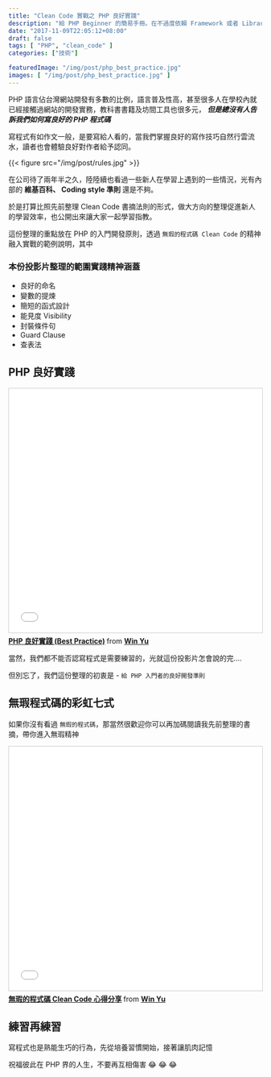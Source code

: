```yaml
---
title: "Clean Code 實戰之 PHP 良好實踐"
description: "給 PHP Beginner 的簡易手冊。在不過度依賴 Framework 或者 Library 工具的情況下，撰寫良好的 PHP 程式搭配 Clean Code 實戰範例分享"
date: "2017-11-09T22:05:12+08:00"
draft: false
tags: [ "PHP", "clean_code" ]
categories: ["技術"]

featuredImage: "/img/post/php_best_practice.jpg"
images: [ "/img/post/php_best_practice.jpg" ]
---
```

PHP 語言佔台灣網站開發有多數的比例，語言普及性高，甚至很多人在學校內就已經接觸過網站的開發實務，教科書書籍及坊間工具也很多元，
___但是總沒有人告訴我們如何寫良好的 PHP 程式碼___

<!--more-->

寫程式有如作文一般，是要寫給人看的，當我們掌握良好的寫作技巧自然行雲流水，讀者也會體驗良好對作者給予認同。

{{< figure src="/img/post/rules.jpg" >}}

在公司待了兩年半之久，陸陸續也看過一些新人在學習上遇到的一些情況，光有內部的 **維基百科、 Coding style 準則** 還是不夠。

於是打算比照先前整理 Clean Code 書摘法則的形式，做大方向的整理促進新人的學習效率，也公開出來讓大家一起學習指教。


這份整理的重點放在 PHP 的入門開發原則，透過 `無瑕的程式碼 Clean Code` 的精神融入實戰的範例說明，其中

### 本份投影片整理的範圍實踐精神涵蓋
- 良好的命名
- 變數的提煉
- 簡短的函式設計
- 能見度 Visibility
- 封裝條件句
- Guard Clause
- 查表法

## PHP 良好實踐


<iframe src="//www.slideshare.net/slideshow/embed_code/key/GAmeCQJYA8B2YG" width="595" height="485" frameborder="0" marginwidth="0" marginheight="0" scrolling="no" style="border:1px solid #CCC; border-width:1px; margin-bottom:5px; max-width: 100%;" allowfullscreen> </iframe> <div style="margin-bottom:5px"> <strong> <a href="//www.slideshare.net/kylinfish/php-best-practice-81744253" title="PHP 良好實踐 (Best Practice)" target="_blank">PHP 良好實踐 (Best Practice)</a> </strong> from <strong><a href="https://www.slideshare.net/kylinfish" target="_blank">Win Yu</a></strong> </div>


當然，我們都不能否認寫程式是需要練習的，光就這份投影片怎會說的完....

但別忘了，我們這份整理的初衷是 - `給 PHP 入門者的良好開發準則`

## 無瑕程式碼的彩虹七式
如果你沒有看過 `無瑕的程式碼`，那當然很歡迎你可以再加碼閱讀我先前整理的書摘，帶你進入無瑕精神

<iframe src="//www.slideshare.net/slideshow/embed_code/key/ztxYxaoCWBpeP6" width="595" height="485" frameborder="0" marginwidth="0" marginheight="0" scrolling="no" style="border:1px solid #CCC; border-width:1px; margin-bottom:5px; max-width: 100%;" allowfullscreen> </iframe> <div style="margin-bottom:5px"> <strong> <a href="//www.slideshare.net/kylinfish/clean-code-72688451" title="無瑕的程式碼 Clean Code 心得分享" target="_blank">無瑕的程式碼 Clean Code 心得分享</a> </strong> from <strong><a href="https://www.slideshare.net/kylinfish" target="_blank">Win Yu</a></strong> </div>

## 練習再練習

寫程式也是熟能生巧的行為，先從培養習慣開始，接著讓肌肉記憶

祝福彼此在 PHP 界的人生，不要再互相傷害 😂 😂 😂